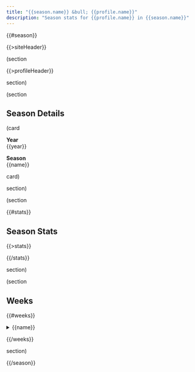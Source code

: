```yaml
---
title: "{{season.name}} &bull; {{profile.name}}"
description: "Season stats for {{profile.name}} in {{season.name}}"
---
```


{{#season}}

{{>siteHeader}}

(section

{{>profileHeader}}

section)

(section

## Season Details

(card

**Year**\
{{year}}

**Season**\
{{name}}

card)

section)

(section

{{#stats}}

## Season Stats

{{>stats}}

{{/stats}}

section)

(section

## Weeks

{{#weeks}}

<details>
  <summary>{{name}}</summary>
  {{#stats}}
  <div>
    {{>stats}}
  </div>
  {{/stats}}
</details>

{{/weeks}}

section)

{{/season}}

<script>
  const DATA = {{{json}}};
</script>